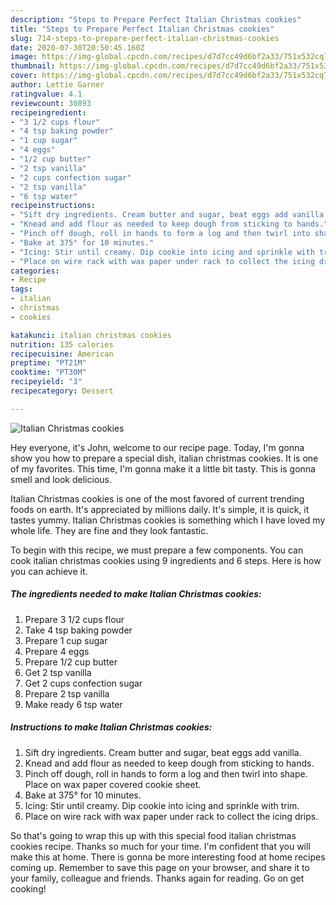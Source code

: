 ```yaml
---
description: "Steps to Prepare Perfect Italian Christmas cookies"
title: "Steps to Prepare Perfect Italian Christmas cookies"
slug: 714-steps-to-prepare-perfect-italian-christmas-cookies
date: 2020-07-30T20:50:45.160Z
image: https://img-global.cpcdn.com/recipes/d7d7cc49d6bf2a33/751x532cq70/italian-christmas-cookies-recipe-main-photo.jpg
thumbnail: https://img-global.cpcdn.com/recipes/d7d7cc49d6bf2a33/751x532cq70/italian-christmas-cookies-recipe-main-photo.jpg
cover: https://img-global.cpcdn.com/recipes/d7d7cc49d6bf2a33/751x532cq70/italian-christmas-cookies-recipe-main-photo.jpg
author: Lettie Garner
ratingvalue: 4.1
reviewcount: 30893
recipeingredient:
- "3 1/2 cups flour"
- "4 tsp baking powder"
- "1 cup sugar"
- "4 eggs"
- "1/2 cup butter"
- "2 tsp vanilla"
- "2 cups confection sugar"
- "2 tsp vanilla"
- "6 tsp water"
recipeinstructions:
- "Sift dry ingredients. Cream butter and sugar, beat eggs add vanilla."
- "Knead and add flour as needed to keep dough from sticking to hands."
- "Pinch off dough, roll in hands to form a log and then twirl into shape. Place on wax paper covered cookie sheet."
- "Bake at 375° for 10 minutes."
- "Icing: Stir until creamy. Dip cookie into icing and sprinkle with trim."
- "Place on wire rack with wax paper under rack to collect the icing drips."
categories:
- Recipe
tags:
- italian
- christmas
- cookies

katakunci: italian christmas cookies 
nutrition: 135 calories
recipecuisine: American
preptime: "PT21M"
cooktime: "PT30M"
recipeyield: "3"
recipecategory: Dessert

---
```



![Italian Christmas cookies](https://img-global.cpcdn.com/recipes/d7d7cc49d6bf2a33/751x532cq70/italian-christmas-cookies-recipe-main-photo.jpg)

Hey everyone, it's John, welcome to our recipe page. Today, I'm gonna show you how to prepare a special dish, italian christmas cookies. It is one of my favorites. This time, I'm gonna make it a little bit tasty. This is gonna smell and look delicious.

Italian Christmas cookies is one of the most favored of current trending foods on earth. It's appreciated by millions daily. It's simple, it is quick, it tastes yummy. Italian Christmas cookies is something which I have loved my whole life. They are fine and they look fantastic.




To begin with this recipe, we must prepare a few components. You can cook italian christmas cookies using 9 ingredients and 6 steps. Here is how you can achieve it.

<!--inarticleads1-->

##### The ingredients needed to make Italian Christmas cookies:

1. Prepare 3 1/2 cups flour
1. Take 4 tsp baking powder
1. Prepare 1 cup sugar
1. Prepare 4 eggs
1. Prepare 1/2 cup butter
1. Get 2 tsp vanilla
1. Get 2 cups confection sugar
1. Prepare 2 tsp vanilla
1. Make ready 6 tsp water




<!--inarticleads2-->

##### Instructions to make Italian Christmas cookies:

1. Sift dry ingredients. Cream butter and sugar, beat eggs add vanilla.
1. Knead and add flour as needed to keep dough from sticking to hands.
1. Pinch off dough, roll in hands to form a log and then twirl into shape. Place on wax paper covered cookie sheet.
1. Bake at 375° for 10 minutes.
1. Icing: Stir until creamy. Dip cookie into icing and sprinkle with trim.
1. Place on wire rack with wax paper under rack to collect the icing drips.




So that's going to wrap this up with this special food italian christmas cookies recipe. Thanks so much for your time. I'm confident that you will make this at home. There is gonna be more interesting food at home recipes coming up. Remember to save this page on your browser, and share it to your family, colleague and friends. Thanks again for reading. Go on get cooking!

